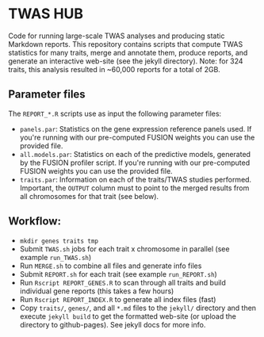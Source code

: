 # TWAS HUB

Code for running large-scale TWAS analyses and producing static Markdown reports. This repository contains scripts that compute TWAS statistics for many traits, merge and annotate them, produce reports, and generate an interactive web-site (see the jekyll directory). Note: for 324 traits, this analysis resulted in ~60,000 reports for a total of 2GB.

## Parameter files

The `REPORT_*.R` scripts use as input the following parameter files:
 
* `panels.par`: Statistics on the gene expression reference panels used. If you're running with our pre-computed FUSION weights you can use the provided file.
* `all.models.par`: Statistics on each of the predictive models, generated by the FUSION profiler script. If you're running with our pre-computed FUSION weights you can use the provided file.
* `traits.par`: Information on each of the traits/TWAS studies performed. Important, the `OUTPUT` column must to point to the merged results from all chromosomes for that trait (see below).

## Workflow:

* `mkdir genes traits tmp`
* Submit `TWAS.sh` jobs for each trait x chromosome in parallel (see example `run_TWAS.sh`)
* Run `MERGE.sh` to combine all files and generate info files
* Submit `REPORT.sh` for each trait (see example `run_REPORT.sh`)
* Run `Rscript REPORT_GENES.R` to scan through all traits and build individual gene reports (this takes a few hours) 
* Run `Rscript REPORT_INDEX.R` to generate all index files (fast)
* Copy `traits/`, `genes/`, and all `*.md` files to the `jekyll/` directory and then execute `jekyll build` to get the formatted web-site (or upload the directory to github-pages). See jekyll docs for more info. 
